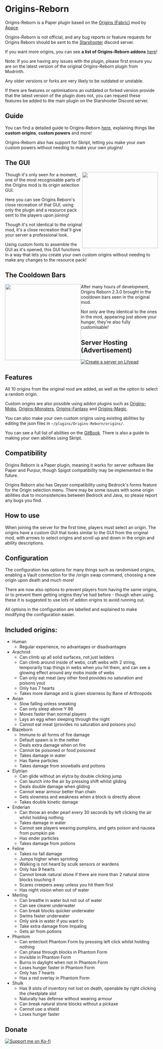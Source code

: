 # Origins-Reborn

Origins-Reborn is a Paper plugin based on the [Origins (Fabric)](https://modrinth.com/mod/origins) mod by [Apace](https://modrinth.com/user/Apace).

Origins-Reborn is not official, and any bug reports or feature requests for Origins Reborn should be sent to the [Starshooter](https://discord.gg/dQGaXgxMpg) discord server.

If you want more origins, you can see **a list of Origins-Reborn addons** [here](https://starshooter.gitbook.io/origins-reborn/addons)!

Note: If you are having any issues with the plugin, please first ensure you are on the latest version of the original Origins-Reborn plugin from Modrinth.

Any older versions or forks are very likely to be outdated or unstable.

If there are features or optimisations an outdated or forked version provide that the latest version of the plugin does not, you can request these features be added to the main plugin on the  Starshooter Discord server.

## Guide
You can find a detailed guide to Origins-Reborn [here](https://starshooter.gitbook.io/origins-reborn), explaining things like **custom origins**, **custom powers** and more!

Origins-Reborn also has support for Skript, letting you make your own custom powers without needing to make your own plugins!

<H2>The GUI</H2>
<img src="https://cdn.modrinth.com/data/cached_images/66844da128e2c80f0e446fed36519c2ba2d001d8.png" style="float:right;" width="250">
<P>Though it's only seen for a moment, one of the most recognisable parts of the Origins mod is its origin selection GUI.</P>
  
<P>Here you can see Origins Reborn's close recreation of that GUI, using only the plugin and a resource pack sent to the players upon joining!</P>

<P>Though it's not identical to the original mod, it's a close recreation that'll give your server a professional look.</P>

<P>Using custom fonts to assemble the GUI as it's opened, this GUI functions in a way that lets you create your own custom origins without needing to make any changes to the resource pack!</P>

<H2>The Cooldown Bars</H2>
<img src="https://cdn.modrinth.com/data/cached_images/b35010b9d8d2b8c18cb87b93800bc7322b3f4f5f.png" style="float:left;" width="250"><P>After many hours of development, Origins Reborn 2.3.0 brought in the cooldown bars seen in the original mod.</P>

<P>Not only are they identical to the ones in the mod, appearing just above your hunger, they're also fully customisable!</P>

## Server Hosting (Advertisement)
[![Create a server on Lilypad](https://cdn.modrinth.com/data/cached_images/7fad614e6a2cacfc3c7750086f0190bb0a55841c_0.webp)](https://billing.lilypad.gg/aff.php?aff=66)

## Features
All 10 origins from the original mod are added, as well as the option to select a random origin.

Custom origins are also possible using addon plugins such as [Origins-Mobs](https://modrinth.com/plugin/origins-mobs), [Origins-Monsters](https://modrinth.com/plugin/origins-monsters), [Origins-Fantasy](https://modrinth.com/plugin/origins-fantasy) and [Origins-Magic](https://modrinth.com/plugin/origins-magic).

You can also make your own custom origins using existing abilities by editing the json files in `~/plugins/Origins-Reborn/origins/`.

You can see a full list of abilities on the [GitBook](https://starshooter.gitbook.io/origins-reborn/custom-origins/origin-powers#existing-powers). There is also a guide to making your own abilities using Skript.

<H2>Compatibility</H2>
<P>Origins Reborn is a Paper plugin, meaning it works for server software like Paper and Purpur, though Spigot compatibility may be implemented in the future.</P>

Origins Reborn also has Geyser compatibility using Bedrock's forms feature for the Origin selection menu. There may be some issues with some origin abilities due to inconsistencies between Bedrock and Java, so please report any bugs you find.

## How to use
When joining the server for the first time, players must select an origin. The origins have a custom GUI that looks similar to the GUI from the original mod, with arrows to select origins and scroll up and down in the origin and ability descriptions.

## Configuration
The configuration has options for many things such as randomised origins, enabling a Vault connection for the /origin swap command, choosing a new origin upon death and much more!

There are now also options to prevent players from having the same origins, or to prevent them getting origins they've had before - though when using these it is suggested to use lots of addon origins to avoid running out.

All options in the configuration are labelled and explained to make modifying the configuration easier.

## Included origins:
- Human
  - Regular experience, no advantages or disadvantages
- Arachnid
  - Can climb up all solid surfaces, not just ladders
  - Can climb around inside of webs, craft webs with 2 string, temporarily trap things in webs when you hit them, and can see a glowing effect around any mobs inside of webs
  - Can only eat meat (any other food provides no saturation and poisons you)
  - Only has 7 hearts
  - Takes more damage and is given slowness by Bane of Arthropods
- Avian
  - Slow falling unless sneaking
  - Can only sleep above Y 86
  - Moves faster than normal players
  - Lays an egg when sleeping through the night
  - Cannot eat meat (provides no saturation and poisons you)
- Blazeborn
  - Immune to all forms of fire damage
  - Default spawn is in the nether
  - Deals extra damage when on fire
  - Cannot be poisoned or food poisoned
  - Takes damage in water
  - Has flame particles
  - Takes damage from snowballs and potions
- Elytrian
  - Can glide without an elytra by double clicking jump
  - Can launch into the air by pressing shift whilst gliding
  - Deals double damage when gliding
  - Cannot wear armour better than chain
  - Gets slowness and weakness when a block is directly above
  - Takes double kinetic damage
- Enderian
  - Can throw an ender pearl every 30 seconds by left clicking the air whilst holding nothing
  - Takes damage in water
  - Cannot see players wearing pumpkins, and gets poison and nausea from pumpkin pie
  - Has ender particles
  - Takes damage from potions
- Feline
  - Takes no fall damage
  - Jumps higher when sprinting
  - Walking is not heard by sculk sensors or wardens
  - Only has 9 hearts
  - Cannot break natural stone if there are more than 2 natural stone blocks touching it
  - Scares creepers away unless you hit them first
  - Has night vision when out of water
- Merling
  - Can breathe in water but not out of water
  - Can see clearer underwater
  - Can break blocks quicker underwater
  - Swims faster underwater
  - Only sink in water if you want to
  - Take extra damage from Impaling
  - Gets air from potions
- Phantom
  - Can enter/exit Phantom Form by pressing left click whilst holding nothing
  - Can phase through blocks in Phantom Form
  - Invisible in Phantom Form
  - Burns in daylight when not in Phantom Form
  - Loses hunger faster in Phantom Form
  - Only has 7 hearts
  - Has a red overlay in Phantom Form
- Shulk
  - Has 9 slots of inventory not lost on death, openable by right clicking the chestplate slot
  - Naturally has defense without wearing armour
  - Can break natural stone blocks without a pickaxe
  - Cannot use a shield
  - Loses hunger faster


## Donate

[ ![Support me on Ko-fi](https://cdn.modrinth.com/data/cached_images/29887a4bb8c2890b0aecf5433bde4e48068d18fe.png)](https://ko-fi.com/cometcake575)
